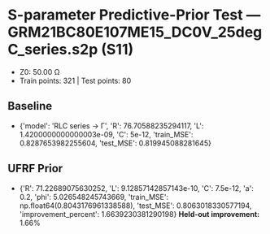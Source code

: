 # S-parameter Predictive-Prior Test — GRM21BC80E107ME15_DC0V_25degC_series.s2p (S11)
- Z0: 50.00 Ω
- Train points: 321  |  Test points: 80

## Baseline
- {'model': 'RLC series -> Γ', 'R': 76.70588235294117, 'L': 1.4200000000000003e-09, 'C': 5e-12, 'train_MSE': 0.8287653982255604, 'test_MSE': 0.819945088281645}

## UFRF Prior
- {'R': 71.22689075630252, 'L': 9.12857142857143e-10, 'C': 7.5e-12, 'a': 0.2, 'phi': 5.026548245743669, 'train_MSE': np.float64(0.8043176961338588), 'test_MSE': 0.8063018330577194, 'improvement_percent': 1.6639230381290198}
**Held-out improvement:** 1.66%
